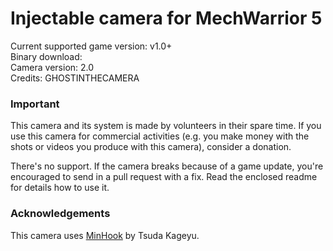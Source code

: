 Injectable camera for MechWarrior 5
============================

Current supported game version: v1.0+  
Binary download:  
Camera version: 2.0  
Credits: GHOSTINTHECAMERA  

### Important
This camera and its system is made by volunteers in their spare time. If you use this camera for commercial activities 
(e.g. you make money with the shots or videos you produce with this camera), consider a donation. 

There's no support. If the camera breaks because of a game update, you're encouraged to send in a pull request with a fix.
Read the enclosed readme for details how to use it. 

### Acknowledgements
This camera uses [MinHook](https://github.com/TsudaKageyu/minhook) by Tsuda Kageyu.
